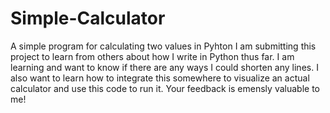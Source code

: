 # Simple-Calculator
A simple program for calculating two values in Pyhton
I am submitting this project to learn from others about how I write in Python thus far. I am learning and want to know if there are any ways I could shorten any lines. I also want to learn how to integrate this somewhere to visualize an actual calculator and use this code to run it. Your feedback is emensly valuable to me!
